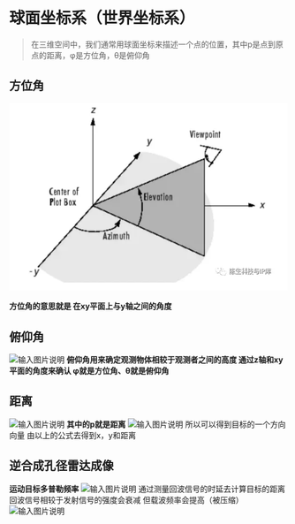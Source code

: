 ﻿# 球面坐标系（世界坐标系）

> 在三维空间中，我们通常用球面坐标来描述一个点的位置，其中p是点到原点的距离，φ是方位角，θ是俯仰角

## 方位角

![输入图片说明](/JX/11.27/img/1.png)

**方位角的意思就是 在xy平面上与y轴之间的角度**

## 俯仰角

![输入图片说明](/imgs/2024-11-13/ZKBNA32GsS32Qiw2.png)
**俯仰角用来确定观测物体相较于观测者之间的高度 通过z轴和xy平面的角度来确认 φ就是方位角、θ就是俯仰角**
## 距离
![输入图片说明](/imgs/2024-11-13/VWzyUqtmFSZxwvYx.png)
**其中的p就是距离**
![输入图片说明](/imgs/2024-11-13/pcqSueHaTutBrR6Q.png)
所以可以得到目标的一个方向向量 由以上的公式去得到x，y和距离
## 逆合成孔径雷达成像
**运动目标多普勒频率**
![输入图片说明](/imgs/2024-11-18/3c0774GtBI4tHbsW.png)
通过测量回波信号的时延去计算目标的距离
回波信号相较于发射信号的强度会衰减 但载波频率会提高（被压缩）
![输入图片说明](/imgs/2024-11-18/q9QyQhHPNLnM9Ubi.png)

